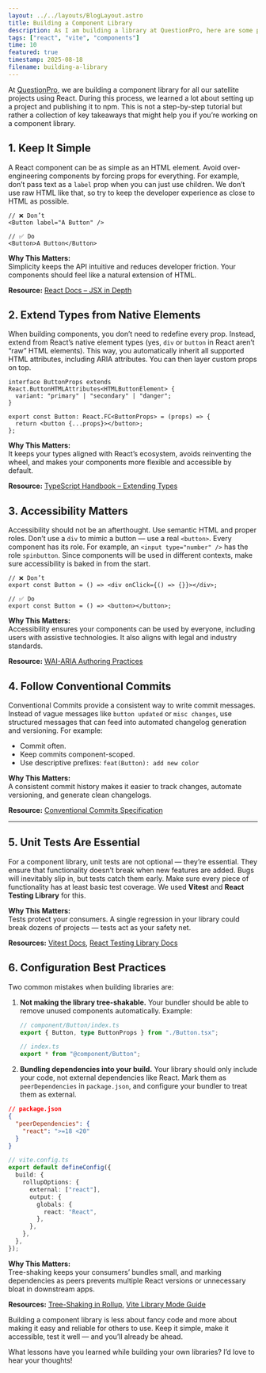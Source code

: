 ```yaml
---
layout: ../../layouts/BlogLayout.astro
title: Building a Component Library
description: As I am building a library at QuestionPro, here are some points i learned along the way.
tags: ["react", "vite", "components"]
time: 10
featured: true
timestamp: 2025-08-18
filename: building-a-library
---
```


At [QuestionPro](https://questionpro.com/), we are building a component library for all our satellite projects using React. During this process, we learned a lot about setting up a project and publishing it to npm. This is not a step-by-step tutorial but rather a collection of key takeaways that might help you if you’re working on a component library.

## 1. Keep It Simple

A React component can be as simple as an HTML element. Avoid over-engineering components by forcing props for everything. For example, don’t pass text as a `label` prop when you can just use children. We don’t use raw HTML like that, so try to keep the developer experience as close to HTML as possible.

```tsx
// ❌ Don’t
<Button label="A Button" />

// ✅ Do
<Button>A Button</Button>
```

**Why This Matters:**  
Simplicity keeps the API intuitive and reduces developer friction. Your components should feel like a natural extension of HTML.

**Resource:** [React Docs – JSX in Depth](https://react.dev/learn/writing-markup-with-jsx)

## 2. Extend Types from Native Elements

When building components, you don’t need to redefine every prop. Instead, extend from React’s native element types (yes, `div` or `button` in React aren’t “raw” HTML elements). This way, you automatically inherit all supported HTML attributes, including ARIA attributes. You can then layer custom props on top.

```tsx
interface ButtonProps extends React.ButtonHTMLAttributes<HTMLButtonElement> {
  variant: "primary" | "secondary" | "danger";
}

export const Button: React.FC<ButtonProps> = (props) => {
  return <button {...props}></button>;
};
```

**Why This Matters:**  
It keeps your types aligned with React’s ecosystem, avoids reinventing the wheel, and makes your components more flexible and accessible by default.

**Resource:** [TypeScript Handbook – Extending Types](https://www.typescriptlang.org/docs/handbook/interfaces.html#extending-interfaces)

## 3. Accessibility Matters

Accessibility should not be an afterthought. Use semantic HTML and proper roles. Don’t use a `div` to mimic a button — use a real `<button>`. Every component has its role. For example, an `<input type="number" />` has the role `spinbutton`. Since components will be used in different contexts, make sure accessibility is baked in from the start.

```tsx
// ❌ Don’t
export const Button = () => <div onClick={() => {}}></div>;

// ✅ Do
export const Button = () => <button></button>;
```

**Why This Matters:**  
Accessibility ensures your components can be used by everyone, including users with assistive technologies. It also aligns with legal and industry standards.

**Resource:** [WAI-ARIA Authoring Practices](https://www.w3.org/WAI/ARIA/apg/)

## 4. Follow Conventional Commits

Conventional Commits provide a consistent way to write commit messages. Instead of vague messages like `button updated` or `misc changes`, use structured messages that can feed into automated changelog generation and versioning.
For example:

- Commit often.
- Keep commits component-scoped.
- Use descriptive prefixes: `feat(Button): add new color`

**Why This Matters:**  
A consistent commit history makes it easier to track changes, automate versioning, and generate clean changelogs.

**Resource:** [Conventional Commits Specification](https://www.conventionalcommits.org/)

---

## 5. Unit Tests Are Essential

For a component library, unit tests are not optional — they’re essential. They ensure that functionality doesn’t break when new features are added. Bugs will inevitably slip in, but tests catch them early. Make sure every piece of functionality has at least basic test coverage. We used **Vitest** and **React Testing Library** for this.

**Why This Matters:**  
Tests protect your consumers. A single regression in your library could break dozens of projects — tests act as your safety net.

**Resources:** [Vitest Docs](https://vitest.dev/), [React Testing Library Docs](https://testing-library.com/docs/react-testing-library/intro/)

## 6. Configuration Best Practices

Two common mistakes when building libraries are:

1. **Not making the library tree-shakable.** Your bundler should be able to remove unused components automatically. Example:

   ```ts
   // component/Button/index.ts
   export { Button, type ButtonProps } from "./Button.tsx";

   // index.ts
   export * from "@component/Button";
   ```

2. **Bundling dependencies into your build.** Your library should only include your code, not external dependencies like React. Mark them as `peerDependencies` in `package.json`, and configure your bundler to treat them as external.

```json
// package.json
{
  "peerDependencies": {
    "react": ">=18 <20"
  }
}
```

```ts
// vite.config.ts
export default defineConfig({
  build: {
    rollupOptions: {
      external: ["react"],
      output: {
        globals: {
          react: "React",
        },
      },
    },
  },
});
```

**Why This Matters:**  
Tree-shaking keeps your consumers’ bundles small, and marking dependencies as peers prevents multiple React versions or unnecessary bloat in downstream apps.

**Resources:** [Tree-Shaking in Rollup](https://rollupjs.org/guide/en/#tree-shaking), [Vite Library Mode Guide](https://vitejs.dev/guide/build.html#library-mode)

Building a component library is less about fancy code and more about making it easy and reliable for others to use. Keep it simple, make it accessible, test it well — and you’ll already be ahead.

What lessons have you learned while building your own libraries? I’d love to hear your thoughts!
